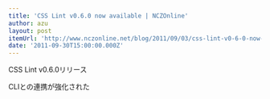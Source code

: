 ```yaml
---
title: 'CSS Lint v0.6.0 now available | NCZOnline'
author: azu
layout: post
itemUrl: 'http://www.nczonline.net/blog/2011/09/03/css-lint-v0-6-0-now-available/'
date: '2011-09-30T15:00:00.000Z'
---
```

CSS Lint v0.6.0リリース

CLIとの連携が強化された
